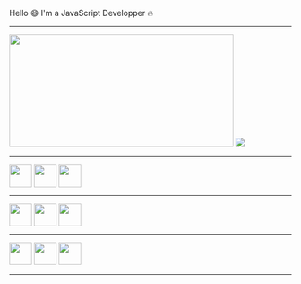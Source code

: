 Hello :smile: I'm a JavaScript Developper :fire:

<hr/>
<img src="https://raw.githubusercontent.com/gist/patevs/b007a0e98fb216438d4cbf559fac4166/raw/88f20c9d749d756be63f22b09f3c4ac570bc5101/programming.gif" width="400" height='200'/>
<img src="https://github-readme-stats.vercel.app/api/top-langs/?username=florentunix&layout=compact">

<hr/>
<div>
    <img align="center" src="https://cdn.icon-icons.com/icons2/112/PNG/512/python_18894.png" width="40" height='40'>
    <img align="center" src="https://cdn.icon-icons.com/icons2/2107/PNG/512/file_type_typescript_official_icon_130107.png" width="40" height='40'/>
    <img align="center" src="https://cdn.icon-icons.com/icons2/2699/PNG/512/gnu_bash_logo_icon_170079.png" width="40" height='40'/>
</div>
<hr/>
<div>
    <img align="center" src="https://cdn.icon-icons.com/icons2/2107/PNG/512/file_type_svelte_icon_130137.png" width="40" height='40'>
    <img align="center" src="https://cdn.icon-icons.com/icons2/2699/PNG/512/electronjs_logo_icon_168222.png" width="40" height='40' />
        <img align="center" src="https://cdn.icon-icons.com/icons2/2248/PNG/512/nativescript_icon_136371.png" width="40" height='40'/>
</div>
<hr/>
<div>
    <img src="https://cdn.icon-icons.com/icons2/2415/PNG/512/mysql_original_wordmark_logo_icon_146417.png" width="40" height='40' />
     <img src="https://cdn.icon-icons.com/icons2/2415/PNG/512/mongodb_original_wordmark_logo_icon_146425.png" width="40" height='40' />
    <img src="https://cdn.icon-icons.com/icons2/2107/PNG/512/file_type_sqlite_icon_130153.png" width="40" height='40' />
</div>
<hr/>
